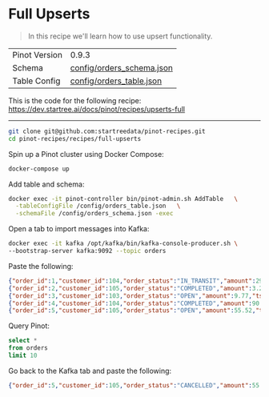 # Full Upserts

> In this recipe we'll learn how to use upsert functionality.

<table>
  <tr>
    <td>Pinot Version</td>
    <td>0.9.3</td>
  </tr>
  <tr>
    <td>Schema</td>
    <td><a href="config/schema.json">config/orders_schema.json</a></td>
  </tr>
    <tr>
    <td>Table Config</td>
    <td><a href="config/table.json">config/orders_table.json</a></td>
  </tr>
</table>

This is the code for the following recipe: https://dev.startree.ai/docs/pinot/recipes/upserts-full

***

```bash
git clone git@github.com:startreedata/pinot-recipes.git
cd pinot-recipes/recipes/full-upserts
```

Spin up a Pinot cluster using Docker Compose:

```bash
docker-compose up
```

Add table and schema:

```bash
docker exec -it pinot-controller bin/pinot-admin.sh AddTable   \
  -tableConfigFile /config/orders_table.json   \
  -schemaFile /config/orders_schema.json -exec
```

Open a tab to import messages into Kafka:

```bash
docker exec -it kafka /opt/kafka/bin/kafka-console-producer.sh \
--bootstrap-server kafka:9092 --topic orders
```

Paste the following:

```json
{"order_id":1,"customer_id":104,"order_status":"IN_TRANSIT","amount":29.35,"ts":"1632467063"}
{"order_id":2,"customer_id":105,"order_status":"COMPLETED","amount":3.24,"ts":"1618931459"}
{"order_id":3,"customer_id":103,"order_status":"OPEN","amount":9.77,"ts":"1626484196"}
{"order_id":4,"customer_id":104,"order_status":"COMPLETED","amount":90.35,"ts":"1623066325"}
{"order_id":5,"customer_id":105,"order_status":"OPEN","amount":55.52,"ts":"1635543905"}
```

Query Pinot:

```sql
select * 
from orders 
limit 10
```

Go back to the Kafka tab and paste the following:

```json
{"order_id":5,"customer_id":105,"order_status":"CANCELLED","amount":55.52,"ts":"1635543948"}
```